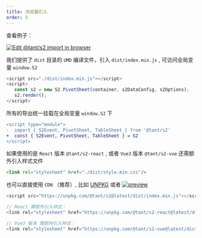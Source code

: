```yaml
---
title: 浏览器引入
order: 5
---
```


查看例子：

[![Edit @tant/s2 import in browser](https://codesandbox.io/static/img/play-codesandbox.svg)](https://codesandbox.io/s/antv-s2-import-in-browser-z6uspx?autoresize=1&fontsize=14&hidenavigation=1&theme=dark)

我们提供了 `dist` 目录的 `UMD` 编译文件，引入 `dist/index.min.js` , 可访问全局变量 `window.S2`

```ts
<script src="./dist/index.min.js"></script>
<script>
   const s2 = new S2.PivotSheet(container, s2DataConfig, s2Options);
   s2.render();
</script>
```

所有的导出统一挂载在全局变量 `window.S2` 下

```diff
<script type="module">
-  import { S2Event, PivotSheet, TableSheet } from '@tant/s2'
+  const { S2Event, PivotSheet, TableSheet } = S2
</script>
```

如果使用的是 `React` 版本 `@tant/s2-react` , 或者 `Vue3` 版本 `@tant/s2-vue` 还需额外引入样式文件

```html
<link rel="stylesheet" href="./dist/style.min.css"/>
```

也可以直接使用 `CDN` （推荐）, 比如 [UNPKG](https://unpkg.com/@tant/s2@latest) 或者 [![preview](https://data.jsdelivr.com/v1/package/npm/@tant/s2/badge)](https://www.jsdelivr.com/package/npm/@tant/s2)

```js
<script src="https://unpkg.com/@tant/s2@latest/dist/index.min.js"></script>

// React 需额外引入样式：
<link rel="stylesheet" href="https://unpkg.com/@tant/s2-react@latest/dist/style.min.css"/>

// Vue3 版本 需额外引入样式：
<link rel="stylesheet" href="https://unpkg.com/@tant/s2-vue@latest/dist/style.min.css"/>
```
